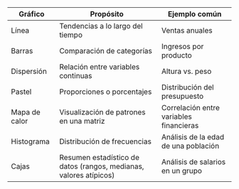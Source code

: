| **Gráfico**   | **Propósito**                            | **Ejemplo común**                     |
|---------------|------------------------------------------|----------------------------------------|
| Línea         | Tendencias a lo largo del tiempo         | Ventas anuales                        |
| Barras        | Comparación de categorías                | Ingresos por producto                 |
| Dispersión    | Relación entre variables continuas       | Altura vs. peso                       |
| Pastel        | Proporciones o porcentajes               | Distribución del presupuesto          |
| Mapa de calor | Visualización de patrones en una matriz  | Correlación entre variables financieras |
| Histograma    | Distribución de frecuencias              | Análisis de la edad de una población  |
| Cajas         | Resumen estadístico de datos (rangos, medianas, valores atípicos) | Análisis de salarios en un grupo      |
